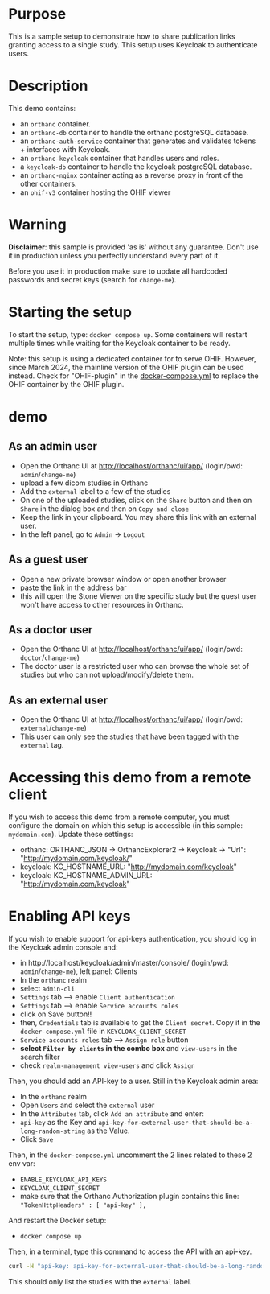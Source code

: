 <!--
SPDX-FileCopyrightText: 2022 - 2024 Orthanc Team SRL <info@orthanc.team>

SPDX-License-Identifier: CC-BY-4.0
-->

# Purpose

This is a sample setup to demonstrate how to share publication links granting access to a single study.
This setup uses Keycloak to authenticate users.

# Description

This demo contains:

- an `orthanc` container.
- an `orthanc-db` container to handle the orthanc postgreSQL database.
- an `orthanc-auth-service` container that generates and validates tokens + interfaces with Keycloak.
- an `orthanc-keycloak` container that handles users and roles.
- a `keycloak-db` container to handle the keycloak postgreSQL database.
- an `orthanc-nginx` container acting as a reverse proxy in front of the other containers.
- an `ohif-v3` container hosting the OHIF viewer

# Warning

**Disclaimer**: this sample is provided 'as is' without any guarantee.  Don't use it in production unless you perfectly understand every part of it.

Before you use it in production make sure to update all hardcoded passwords and secret keys (search for `change-me`).

# Starting the setup

To start the setup, type: `docker compose up`.  Some containers will restart multiple times while waiting for the Keycloak container to be ready.

Note: this setup is using a dedicated container for to serve OHIF.  However,
since March 2024, the mainline version of the OHIF plugin can be used instead.
Check for "OHIF-plugin" in the [docker-compose.yml](docker-compose.yml) to replace the OHIF container by the OHIF plugin.

# demo

## As an admin user

- Open the Orthanc UI at [http://localhost/orthanc/ui/app/](http://localhost/orthanc/ui/app/) (login/pwd: `admin`/`change-me`)
- upload a few dicom studies in Orthanc
- Add the `external` label to a few of the studies
- On one of the uploaded studies, click on the `Share` button and then on `Share` in the dialog box and then on `Copy and close`
- Keep the link in your clipboard.  You may share this link with an external user.
- In the left panel, go to `Admin` -> `Logout`

## As a guest user

- Open a new private browser window or open another browser
- paste the link in the address bar
- this will open the Stone Viewer on the specific study but the guest user won't have access to other resources in Orthanc.

## As a doctor user

- Open the Orthanc UI at [http://localhost/orthanc/ui/app/](http://localhost/orthanc/ui/app/) (login/pwd: `doctor`/`change-me`)
- The doctor user is a restricted user who can browse the whole set of studies but who can not upload/modify/delete them.

## As an external user

- Open the Orthanc UI at [http://localhost/orthanc/ui/app/](http://localhost/orthanc/ui/app/) (login/pwd: `external`/`change-me`)
- This user can only see the studies that have been tagged with the `external` tag.

# Accessing this demo from a remote client

If you wish to access this demo from a remote computer, you must configure the domain on which this setup is accessible (in this sample: `mydomain.com`).
Update these settings:
- orthanc: ORTHANC_JSON -> OrthancExplorer2 -> Keycloak -> "Url": "http://mydomain.com/keycloak/"
- keycloak: KC_HOSTNAME_URL: "http://mydomain.com/keycloak"
- keycloak: KC_HOSTNAME_ADMIN_URL: "http://mydomain.com/keycloak"

# Enabling API keys

If you wish to enable support for api-keys authentication, you should log in the Keycloak admin console and:
- in http://localhost/keycloak/admin/master/console/ (login/pwd: `admin`/`change-me`), left panel: Clients
- In the `orthanc` realm
- select `admin-cli`
- `Settings` tab --> enable `Client authentication`
- `Settings` tab --> enable `Service accounts roles`
- click on Save button!!
- then, `Credentials` tab is available to get the `Client secret`.  Copy it in the `docker-compose.yml` file in `KEYCLOAK_CLIENT_SECRET`
- `Service accounts roles` tab --> `Assign role` button
- **select `Filter by clients` in the combo box** and `view-users` in the search filter
- check `realm-management view-users` and click `Assign`

Then, you should add an API-key to a user.  Still in the Keycloak admin area:
- In the `orthanc` realm
- Open `Users` and select the `external` user
- In the `Attributes` tab, click `Add an attribute` and enter:
- `api-key` as the Key and `api-key-for-external-user-that-should-be-a-long-random-string` as the Value.
- Click `Save`

Then, in the `docker-compose.yml` uncomment the 2 lines related to these 2 env var:
- `ENABLE_KEYCLOAK_API_KEYS`
- `KEYCLOAK_CLIENT_SECRET`
- make sure that the Orthanc Authorization plugin contains this line:
  `"TokenHttpHeaders" : [ "api-key" ],`

And restart the Docker setup:
- `docker compose up`

Then, in a terminal, type this command to access the API with an api-key.

```bash
curl -H "api-key: api-key-for-external-user-that-should-be-a-long-random-string" -d '{"Level": "Study", "Query": {"PatientID": "*"}}'  http://localhost:8043/tools/find
```

This should only list the studies with the `external` label.